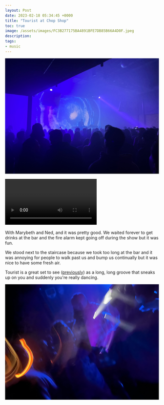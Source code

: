 ```yaml
---
layout: Post
date: 2023-02-18 05:34:45 +0000
title: "Tourist at Chop Shop"
toc: true
image: /assets/images/FC3B277175BA4891BFE7DB85B66A4D0F.jpeg
description: 
tags: 
- music
---
```


![](/assets/images/FC3B277175BA4891BFE7DB85B66A4D0F.jpeg)

<video controls src="/assets/videos/35A174E74335472BA7CF9862552C9BF3.mov"></video>

With Marybeth and Ned, and it was pretty good\. We waited forever to get drinks at the bar and the fire alarm kept going off during the show but it was fun\. 

We stood next to the staircase because we took too long at the bar and it was annoying for people to walk past us and bump us continually but it was nice to have some fresh air\.

Tourist is a great set to see ([previously](/blog/attending/tourist-gilligan-moss-at-sleeping-village)) as a long, long groove that sneaks up on you and suddenly you're really dancing.

![](/assets/images/D79810FB7FAC4F4DBB8F54356DE2D9BE.jpeg)

